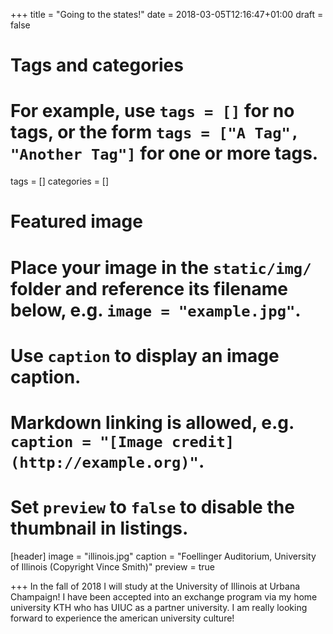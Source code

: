 +++
title = "Going to the states!"
date = 2018-03-05T12:16:47+01:00
draft = false

# Tags and categories
# For example, use `tags = []` for no tags, or the form `tags = ["A Tag", "Another Tag"]` for one or more tags.
tags = []
categories = []

# Featured image
# Place your image in the `static/img/` folder and reference its filename below, e.g. `image = "example.jpg"`.
# Use `caption` to display an image caption.
#   Markdown linking is allowed, e.g. `caption = "[Image credit](http://example.org)"`.
# Set `preview` to `false` to disable the thumbnail in listings.
[header]
image = "illinois.jpg"
caption = "Foellinger Auditorium, University of Illinois (Copyright Vince Smith)"
preview = true

+++
In the fall of 2018 I will study at the University of Illinois at Urbana Champaign! I have been accepted into an exchange program via my home university KTH who has UIUC as a partner university. I am really looking forward to experience the american university culture!
